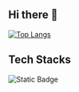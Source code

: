 ## Hi there 👋

[![Top Langs](https://github-readme-stats.vercel.app/api/top-langs/?username=StudentYSJ22&layout=compact)](https://github.com/delay-100/github-readme-stats)

## Tech Stacks
![Static Badge](https://img.shields.io/badge/Java-3776AB?logo=Java&logoColor=%233776AB&color=FFFFFF)
<!--
**StudentYSJ22/StudentYSJ22** is a ✨ _special_ ✨ repository because its `README.md` (this file) appears on your GitHub profile.

Here are some ideas to get you started:

- 🔭 I’m currently working on ...
- 🌱 I’m currently learning ...
- 👯 I’m looking to collaborate on ...
- 🤔 I’m looking for help with ...
- 💬 Ask me about ...
- 📫 How to reach me: ...
- 😄 Pronouns: ...
- ⚡ Fun fact: ...
-->
